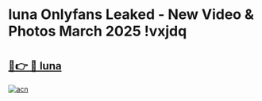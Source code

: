 # luna Onlyfans Leaked - New Video & Photos March 2025 !vxjdq

# <h2><a href="https://m0242z.iuczelnia.edu.pl?title=luna&ref=vxjdq">🔗👉 🔴 luna</a></h2>

[![acn](https://github.com/user-attachments/assets/0f9c940e-d8b0-45ae-aac7-cd30a18b3e1c)](https://m0242z.iuczelnia.edu.pl?title=luna&ref=vxjdq)

